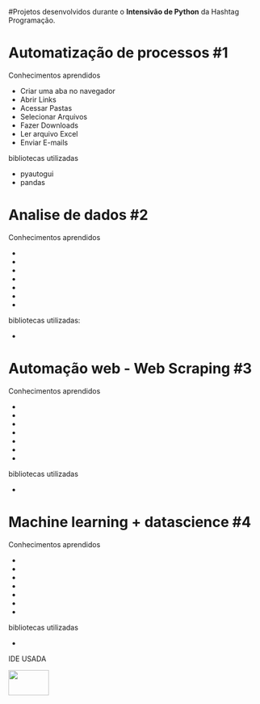 #Projetos desenvolvidos durante o <strong>Intensivão de Python</strong> da Hashtag Programação.

<h1>Automatização de processos #1</h1>
<section>
   Conhecimentos aprendidos
  <div>
  <ul>
    <li>Criar uma aba no navegador</li>
    <li>Abrir Links</li>
    <li>Acessar Pastas</li>
    <li>Selecionar Arquivos</li>
    <li>Fazer Downloads</li>
    <li>Ler arquivo Excel</li>
    <li>Enviar E-mails</li>
  </ul>
  </div>
</section>

<div>
   bibliotecas utilizadas
   <ul>
      <li>pyautogui</li>
      <li>pandas</li>
   </ul>
</div>

<h1>Analise de dados #2</h1>
<section>
   Conhecimentos aprendidos
  <div>
  <ul>
    <li></li>
    <li></li>
    <li></li>
    <li></li>
    <li></li>
    <li></li>
    <li></li>
  </ul>
  </div>
</section>

<div>
  bibliotecas utilizadas:
   <ul>
      <li></li>
   </ul>
</div>

<h1>Automação web - Web Scraping #3</h1>
<section>
   Conhecimentos aprendidos
  <div>
  <ul>
    <li></li>
    <li></li>
    <li></li>
    <li></li>
    <li></li>
    <li></li>
    <li></li>
  </ul>
  </div>
</section>
<div>
   bibliotecas utilizadas
   <ul>
      <li></li>
   </ul>
</div>

<h1>Machine learning + datascience #4</h1>
<section>
   Conhecimentos aprendidos
  <div>
  <ul>
    <li></li>
    <li></li>
    <li></li>
    <li></li>
    <li></li>
    <li></li>
    <li></li>
  </ul>
  </div>
</section>

<div>
   bibliotecas utilizadas
   <ul>
      <li></li>
   </ul>
</div>


<section>
  <div>
      <p>IDE USADA</p>
     <img src="https://i.ibb.co/VvHCbPg/1-k-Ig3-dwee-DFVGCQBUNWc-Fw.png"  width="80" height="50" >
   </div>
</section>
